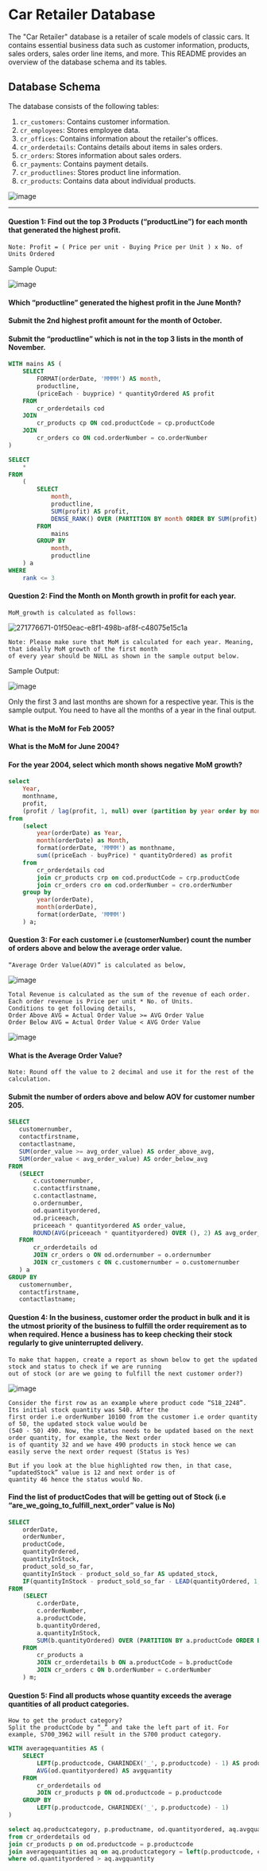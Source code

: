 # Car Retailer Database

The "Car Retailer" database is a retailer of scale models of classic cars. It contains essential business data such as customer information, products, sales orders, sales order line items, and more. This README provides an overview of the database schema and its tables.

## Database Schema

The database consists of the following tables:

1. `cr_customers`: Contains customer information.
2. `cr_employees`: Stores employee data.
3. `cr_offices`: Contains information about the retailer's offices.
4. `cr_orderdetails`: Contains details about items in sales orders.
5. `cr_orders`: Stores information about sales orders.
6. `cr_payments`: Contains payment details.
7. `cr_productlines`: Stores product line information.
8. `cr_products`: Contains data about individual products.

![image](https://github.com/Nasir151/SQL-Projects/assets/94509995/fd2d8d44-d5f7-429a-a72f-e519953650ce)

------------------------------------------------------------------------------------------------------------------------------------------
#### Question 1: Find out the top 3 Products (“productLine”) for each month that generated the highest profit.
    Note: Profit = ( Price per unit - Buying Price per Unit ) x No. of Units Ordered
Sample Ouput: 

![image](https://github.com/Nasir151/SQL-Projects/assets/94509995/b590aac1-f15b-40ce-a4d8-0c6dc8f29c4e)

#### Which “productline” generated the highest profit in the June Month? 
#### Submit the 2nd highest profit amount for the month of October. 
#### Submit the “productline” which is not in the top 3 lists in the month of November.

```sql
WITH mains AS (
    SELECT
        FORMAT(orderDate, 'MMMM') AS month,
        productline,
        (priceEach - buyprice) * quantityOrdered AS profit
    FROM
        cr_orderdetails cod
    JOIN
        cr_products cp ON cod.productCode = cp.productCode
    JOIN
        cr_orders co ON cod.orderNumber = co.orderNumber
)

SELECT
    *
FROM
    (
        SELECT
            month,
            productline,
            SUM(profit) AS profit,
            DENSE_RANK() OVER (PARTITION BY month ORDER BY SUM(profit) DESC) AS rank
        FROM
            mains
        GROUP BY
            month,
            productline
    ) a
WHERE
    rank <= 3
```

#### Question 2: Find the Month on Month growth in profit for each year.
    MoM_growth is calculated as follows:
![271776671-01f50eac-e8f1-498b-af8f-c48075e15c1a](https://github.com/Nasir151/SQL-Projects/assets/94509995/29f2028a-583a-4489-9f06-dbd9677a694c)

    Note: Please make sure that MoM is calculated for each year. Meaning, that ideally MoM growth of the first month 
    of every year should be NULL as shown in the sample output below.

Sample Output:

![image](https://github.com/Nasir151/SQL-Projects/assets/94509995/e0000e04-1d09-43d0-bcea-1cbb527de10b)

Only the first 3 and last months are shown for a respective year. This is the sample output. You need to have all the months of a year
in the final output.

#### What is the MoM for Feb 2005? 
#### What is the MoM for June 2004? 
#### For the year 2004, select which month shows negative MoM growth?

```sql
select
    Year,
    monthname,
    profit,
    (profit / lag(profit, 1, null) over (partition by year order by month) - 1) * 100 as MoM_Growth
from
    (select
        year(orderDate) as Year,
        month(orderDate) as Month,
        format(orderDate, 'MMMM') as monthname,
        sum((priceEach - buyPrice) * quantityOrdered) as profit
    from
        cr_orderdetails cod
        join cr_products crp on cod.productCode = crp.productCode
        join cr_orders cro on cod.orderNumber = cro.orderNumber
    group by
        year(orderDate),
        month(orderDate),
        format(orderDate, 'MMMM')
    ) a;
```

#### Question 3: For each customer i.e (customerNumber) count the number of orders above and below the average order value.
    “Average Order Value(AOV)” is calculated as below,
![image](https://github.com/Nasir151/SQL-Projects/assets/94509995/06dfdccb-39a2-4f9f-894a-c581f1c67427)

    Total Revenue is calculated as the sum of the revenue of each order.
    Each order revenue is Price per unit * No. of Units.
    Conditions to get following details,
    Order Above AVG = Actual Order Value >= AVG Order Value
    Order Below AVG = Actual Order Value < AVG Order Value

![image](https://github.com/Nasir151/SQL-Projects/assets/94509995/ec09a4a2-c714-4245-992e-c3523447d541)

#### What is the Average Order Value? 
    Note: Round off the value to 2 decimal and use it for the rest of the calculation.
#### Submit the number of orders above and below AOV for customer number 205.
 ```sql
SELECT
    customernumber,
    contactfirstname,
    contactlastname,
    SUM(order_value >= avg_order_value) AS order_above_avg,
    SUM(order_value < avg_order_value) AS order_below_avg
FROM
    (SELECT
        c.customernumber,
        c.contactfirstname,
        c.contactlastname,
        o.ordernumber,
        od.quantityordered,
        od.priceeach,
        priceeach * quantityordered AS order_value,
        ROUND(AVG(priceeach * quantityordered) OVER (), 2) AS avg_order_value
    FROM
        cr_orderdetails od
        JOIN cr_orders o ON od.ordernumber = o.ordernumber
        JOIN cr_customers c ON c.customernumber = o.customernumber
    ) a
GROUP BY
    customernumber,
    contactfirstname,
    contactlastname;
```

#### Question 4: In the business, customer order the product in bulk and it is the utmost priority of the business to fulfill the order requirement as to when required. Hence a business has to keep checking their stock regularly to give uninterrupted delivery.
    To make that happen, create a report as shown below to get the updated stock and status to check if we are running
    out of stock (or are we going to fulfill the next customer order?)
![image](https://github.com/Nasir151/SQL-Projects/assets/94509995/651fd12f-468d-4770-872d-b47e8ef4fec7)

    Consider the first row as an example where product code “S18_2248”. Its initial stock quantity was 540. After the 
    first order i.e orderNumber 10100 from the customer i.e order quantity of 50, the updated stock value would be 
    (540 - 50) 490. Now, the status needs to be updated based on the next order quantity, for example, the Next order
    is of quantity 32 and we have 490 products in stock hence we can easily serve the next order request (Status is Yes)
    
    But if you look at the blue highlighted row then, in that case, “updatedStock” value is 12 and next order is of 
    quantity 46 hence the status would No.
#### Find the list of productCodes that will be getting out of Stock (i.e “are_we_going_to_fulfill_next_order” value is No)

```sql
SELECT
    orderDate,
    orderNumber,
    productCode,
    quantityOrdered,
    quantityInStock,
    product_sold_so_far,
    quantityInStock - product_sold_so_far AS updated_stock,
    IF(quantityInStock - product_sold_so_far - LEAD(quantityOrdered, 1, 0) OVER (PARTITION BY productCode ORDER BY orderDate) > 0, "yes", "no") AS Are_we_going_to_sell
FROM
    (SELECT
        c.orderDate,
        c.orderNumber,
        a.productCode,
        b.quantityOrdered,
        a.quantityInStock,
        SUM(b.quantityOrdered) OVER (PARTITION BY a.productCode ORDER BY c.orderDate) AS product_sold_so_far
    FROM
        cr_products a
        JOIN cr_orderdetails b ON a.productCode = b.productCode
        JOIN cr_orders c ON b.orderNumber = c.orderNumber
    ) m;
```

#### Question 5: Find all products whose quantity exceeds the average quantities of all product categories.

    How to get the product category?
    Split the productCode by “_” and take the left part of it. For example, S700_3962 will result in the S700 product category.
```sql
WITH averagequantities AS (
    SELECT
        LEFT(p.productcode, CHARINDEX('_', p.productcode) - 1) AS productcategory,
        AVG(od.quantityordered) AS avgquantity
    FROM
        cr_orderdetails od
        JOIN cr_products p ON od.productcode = p.productcode
    GROUP BY
        LEFT(p.productcode, CHARINDEX('_', p.productcode) - 1)
)
```
```sql
select aq.productcategory, p.productname, od.quantityordered, aq.avgquantity
from cr_orderdetails od
join cr_products p on od.productcode = p.productcode
join averagequantities aq on aq.productcategory = left(p.productcode, charindex('_', p.productcode) - 1)
where od.quantityordered > aq.avgquantity
```

